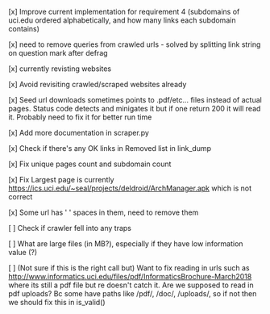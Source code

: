 [x] Improve current implementation for requirement 4 (subdomains of uci.edu ordered alphabetically, and how many links each subdomain contains)

[x] need to remove queries from crawled urls - solved by splitting link string on question mark after defrag

[x] currently revisting websites

[x] Avoid revisiting crawled/scraped websites already

[x] Seed url downloads sometimes points to .pdf/etc... files instead of actual pages. Status code detects and minigates it but if one return 200 it will read it. Probably need to fix it for better run time

[x] Add more documentation in scraper.py

[x] Check if there's any OK links in Removed list in link_dump

[x] Fix unique pages count and subdomain count

[x] Fix Largest page is currently https://ics.uci.edu/~seal/projects/deldroid/ArchManager.apk which is not correct

[x] Some url has ' ' spaces in them, need to remove them

[ ] Check if crawler fell into any traps

[ ] What are large files (in MB?), especially if they have low information value (?)

[ ] (Not sure if this is the right call but) Want to fix reading in urls such as http://www.informatics.uci.edu/files/pdf/InformaticsBrochure-March2018 where its still a pdf file but re doesn't catch it. Are we supposed to read in pdf uploads? Bc some have paths like /pdf/, /doc/, /uploads/, so if not then we should fix this in is_valid()

